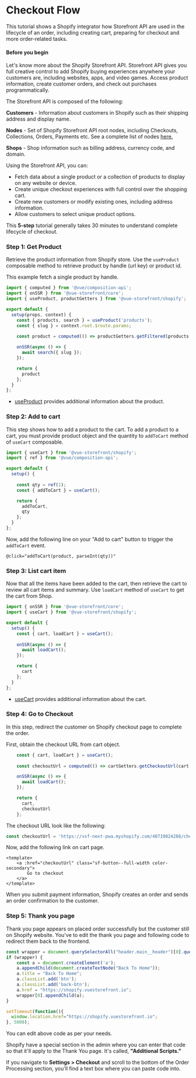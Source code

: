 # Checkout Flow
This tutorial shows a Shopify integrator how Storefront API are used in the lifecycle of an order, including creating
 cart, preparing for checkout and more order-related tasks. 

#### Before you begin
Let's know more about the Shopify Storefront API. Storefront API gives you full creative control to add Shopify 
buying experiences anywhere your customers are, including websites, apps, and video games. Access product 
information, create customer orders, and check out purchases programmatically. 

The Storefront API is composed of the following:

**Customers** - Information about customers in Shopify such as their shipping address and display name.

**Nodes** - Set of Shopify Storefront API root nodes, including Checkouts, Collections, Orders, Payments etc. See a 
complete list of nodes [here.](https://shopify.dev/docs/storefront-api/reference/object)

**Shops** - Shop information such as billing address, currency code, and domain.

Using the Storefront API, you can:

* Fetch data about a single product or a collection of products to display on any website or device.
* Create unique checkout experiences with full control over the shopping cart.
* Create new customers or modify existing ones, including address information.
* Allow customers to select unique product options.

This **5-step** tutorial generally takes 30 minutes to understand complete lifecycle of checkout.

### Step 1: Get Product
Retrieve the product information from Shopify store. Use the `useProduct` composable method to retrieve product by 
handle (url key) or product id.

This example fetch a single product by handle.
```typescript
import { computed } from '@vue/composition-api';
import { onSSR } from '@vue-storefront/core';
import { useProduct, productGetters } from '@vue-storefront/shopify';

export default {
  setup(props, context) {
    const { products, search } = useProduct('products');
    const { slug } = context.root.$route.params;
    
    const product = computed(() => productGetters.getFiltered(products.value));

    onSSR(async () => {
      await search({ slug });
    });

    return {
      product
    };
  }
};
```

* [useProduct](/shopify/use-product) provides additional information about the product.

### Step 2: Add to cart
This step shows how to add a product to the cart. To add a product to a cart, you must provide product object and the
 quantity to `addToCart` method of `useCart` composable.

```typescript
import { useCart } from '@vue-storefront/shopify';
import { ref } from '@vue/composition-api';

export default {
  setup() {
    
    const qty = ref(1);
    const { addToCart } = useCart();

    return {
      addToCart,
      qty
    };
  }
};
```
Now, add the following line on your "Add to cart" button to trigger the `addToCart` event.

```
@click="addToCart(product, parseInt(qty))"
```

### Step 3: List cart item
Now that all the items have been added to the cart, then retrieve the cart to review all cart items and summary.
Use `loadCart` method of `useCart` to get the cart from Shop.

```javascript
import { onSSR } from '@vue-storefront/core';
import { useCart } from '@vue-storefront/shopify';

export default {
  setup() {
    const { cart, loadCart } = useCart();
    
    onSSR(async () => {
      await loadCart();
    });

    return {
      cart
    };
  }
};
```

* [useCart](/shopify/use-cart) provides additional information about the cart.

### Step 4: Go to Checkout
In this step, redirect the customer on Shopify checkout page to complete the order. 

First, obtain the checkout URL from cart object.

```javascript
    const { cart, loadCart } = useCart();
    
    const checkoutUrl = computed(() => cartGetters.getCheckoutUrl(cart.value));

    onSSR(async () => {
      await loadCart();
    });

    return {
      cart,
      checkoutUrl
    };
```

The checkout URL look like the following:
```javascript
const checkoutUrl = 'https://vsf-next-pwa.myshopify.com/40719024288/checkouts/9882505fd32f9432c5b72e213ed0d7b8';
```

Now, add the following link on cart page.

```Vue
<template>
    <a :href="checkoutUrl" class="sf-button--full-width color-secondary">
        Go to checkout
    </a>
</template>
```

When you submit payment information, Shopify creates an order and sends an order confirmation to the customer.

### Step 5: Thank you page
Thank you page appears on placed order successfully but the customer still on Shopify website.
You've to edit the thank you page and following code to redirect them back to the frontend.
```javascript
const wrapper = document.querySelectorAll("header.main__header")[0].querySelectorAll(".logo");
if (wrapper) {
	const a = document.createElement('a');
	a.appendChild(document.createTextNode("Back To Home"));  
	a.title = "Back To Home";  
	a.classList.add('btn');
	a.classList.add('back-btn');
	a.href = "https://shopify.vuestorefront.io"; 
	wrapper[0].appendChild(a);	
}

setTimeout(function(){
  window.location.href="https://shopify.vuestorefront.io";
}, 5000);
```
You can edit above code as per your needs.

Shopify have a special section in the admin where you can enter that code so that it'll apply to the Thank You page. 
It's called, **"Additional Scripts."**

If you navigate to **Settings > Checkout** and scroll to the bottom of the Order Processing section, you'll find a 
text box where you can paste code into. 
